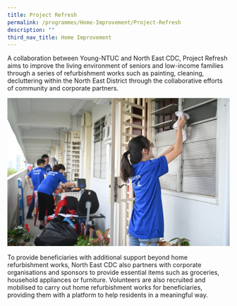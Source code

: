 ```yaml
---
title: Project Refresh
permalink: /programmes/Home-Improvement/Project-Refresh
description: ""
third_nav_title: Home Improvement
---
```

A collaboration between Young-NTUC and North East CDC, Project Refresh aims to improve the living environment of seniors and low-income families through a series of refurbishment works such as painting, cleaning, decluttering within the North East District through the collaborative efforts of community and corporate partners. 

![](/images/Media%20Files%20for%20PVM/Project%20Refresh%20Photo%203.jpg)

To provide beneficiaries with additional support beyond home refurbishment works, North East CDC also partners with corporate organisations and sponsors to provide essential items such as groceries, household appliances or furniture. Volunteers are also recruited and mobilised to carry out home refurbishment works for beneficiaries, providing them with a platform to help residents in a meaningful way.